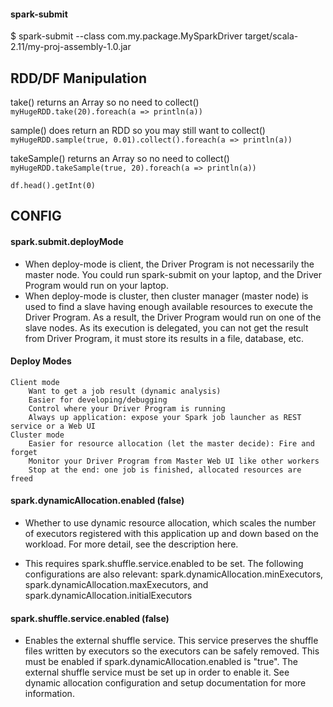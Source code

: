 #### spark-submit
$ spark-submit --class com.my.package.MySparkDriver target/scala-2.11/my-proj-assembly-1.0.jar

## RDD/DF Manipulation

take() returns an Array so no need to collect()  
`myHugeRDD.take(20).foreach(a => println(a))`

sample() does return an RDD so you may still want to collect()  
`myHugeRDD.sample(true, 0.01).collect().foreach(a => println(a))`

takeSample() returns an Array so no need to collect()  
`myHugeRDD.takeSample(true, 20).foreach(a => println(a))`

`df.head().getInt(0)`

## CONFIG
#### spark.submit.deployMode
* When deploy-mode is client, the Driver Program is not necessarily the master node. You could run spark-submit on your laptop, and the Driver Program would run on your laptop.
* When deploy-mode is cluster, then cluster manager (master node) is used to find a slave having enough available resources to execute the Driver Program. As a result, the Driver Program would run on one of the slave nodes. As its execution is delegated, you can not get the result from Driver Program, it must store its results in a file, database, etc.
    
#### Deploy Modes
    Client mode
        Want to get a job result (dynamic analysis)
        Easier for developing/debugging
        Control where your Driver Program is running
        Always up application: expose your Spark job launcher as REST service or a Web UI
    Cluster mode
        Easier for resource allocation (let the master decide): Fire and forget
        Monitor your Driver Program from Master Web UI like other workers
        Stop at the end: one job is finished, allocated resources are freed
    
#### spark.dynamicAllocation.enabled (false)
* Whether to use dynamic resource allocation, which scales the number of executors registered with this application up and down based on the workload. For more detail, see the description here.

* This requires spark.shuffle.service.enabled to be set. The following configurations are also relevant: spark.dynamicAllocation.minExecutors, spark.dynamicAllocation.maxExecutors, and spark.dynamicAllocation.initialExecutors

#### spark.shuffle.service.enabled (false)
* Enables the external shuffle service. This service preserves the shuffle files written by executors so the executors can be safely removed. This must be enabled if spark.dynamicAllocation.enabled is "true". The external shuffle service must be set up in order to enable it. See dynamic allocation configuration and setup documentation for more information.
